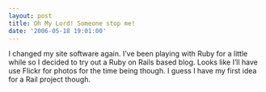 ```yaml
---
layout: post
title: Oh My Lord! Someone stop me!
date: '2006-05-18 19:01:00'
---
```


I changed my site software again. I’ve been playing with Ruby for a little while so I decided to try out a Ruby on Rails based blog. Looks like I’ll have use Flickr for photos for the time being though. I guess I have my first idea for a Rail project though.

<!--kg-card-end: markdown-->